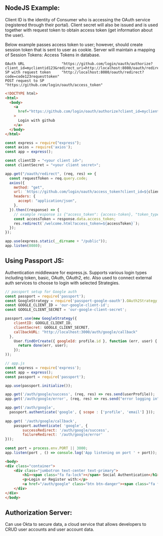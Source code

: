 ## NodeJS Example:
Client ID is the identity of Consumer who is accessing the OAuth service (registered through their portal). Client secret will also be issued and is used together with request token to obtain access token (get information about the user). 

Below example passes access token to user; however, should create session token that is sent to user as cookie. Server will maintain a mapping of Session Tokens: Access Tokens in database. 

```
OAuth URL                 "https://github.com/login/oauth/authorize?client_id=myclientid123&redirect_uri=http://localhost:8080/oauth/redirect"
SP with request token     "http://localhost:8080/oauth/redirect?code=code123requesttoken"
POST request to SP        "https://github.com/login/oauth/access_token"
```

```html
<!DOCTYPE html>
<html>
  <body>
    <a
      href="https://github.com/login/oauth/authorize?client_id=myclientid123&redirect_uri=http://localhost:8080/oauth/redirect"
    >
      Login with github
    </a>
  </body>
</html>
```

```js
const express = require("express");
const axios = require('axios');
const app = express();

const clientID = "<your client id>";
const clientSecret = "<your client secret>";

app.get("/oauth/redirect", (req, res) => {
  const requestToken = req.query.code;
  axios({
    method: "get",
    url: `https://github.com/login/oauth/access_token?client_id=${clientID}&client_secret=${clientSecret}&code=${requestToken}`,
    headers: {
      accept: "application/json",
    },
  }).then((response) => {
    // example response is {"access_token": {access-token}, "token_type": {type},"expires_in": {seconds-til-expiration}}
    const accessToken = response.data.access_token;
    res.redirect(`/welcome.html?access_token=${accessToken}`);
  });
});

app.use(express.static(__dirname + "/public"));
app.listen(8080);
```

## Using Passport JS:
Authentication middleware for express.js. Supports various login types including token, basic, OAuth, OAuth2, etc. Also used to connect external auth services to choose to login with selected Strategies.

```js
// passport setup for Google auth
const passport = require('passport');
const GoogleStrategy = require('passport-google-oauth').OAuth2Strategy;
const GOOGLE_CLIENT_ID = 'our-google-client-id';
const GOOGLE_CLIENT_SECRET = 'our-google-client-secret';

passport.use(new GoogleStrategy({
    clientID: GOOGLE_CLIENT_ID,
    clientSecret: GOOGLE_CLIENT_SECRET,
    callbackURL: "http://localhost:3000/auth/google/callback"
  },
    User.findOrCreate({ googleId: profile.id }, function (err, user) {
      return done(err, user);
    });
));
```
```js
// app.js
const express = require('express');
const app = express();
const passport = require('passport');

app.use(passport.initialize());

app.get('/auth/google/success', (req, res) => res.send(userProfile));
app.get('/auth/google/error', (req, res) => res.send("error logging in"));

app.get('/auth/google', 
  passport.authenticate('google', { scope : ['profile', 'email'] }));
 
app.get( '/auth/google/callback',
    passport.authenticate( 'google', {
        successRedirect: '/auth/google/success',
        failureRedirect: '/auth/google/error'
}));
  
const port = process.env.PORT || 3000;
app.listen(port , () => console.log('App listening on port ' + port));
```
```html
<body>
<div class="container">
    <div class="jumbotron text-center text-primary">
        <h1><span class="fa fa-lock"></span> Social Authentication</h1>
        <p>Login or Register with:</p>
        <a href="/auth/google" class="btn btn-danger"><span class="fa fa-google"></span> SignIn with Google</a>
    </div>
</div>
</body>
```

## Authorization Server:
Can use Okta to secure data, a cloud service that allows developers to CRUD user accounts and user account data.
